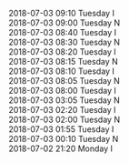 2018-07-03 09:10 Tuesday  I  
2018-07-03 09:00 Tuesday  N  
2018-07-03 08:40 Tuesday  I  
2018-07-03 08:30 Tuesday  N  
2018-07-03 08:20 Tuesday  I  
2018-07-03 08:15 Tuesday  N  
2018-07-03 08:10 Tuesday  I  
2018-07-03 08:05 Tuesday  N  
2018-07-03 08:00 Tuesday  I  
2018-07-03 03:05 Tuesday  N  
2018-07-03 02:20 Tuesday  I  
2018-07-03 02:00 Tuesday  N  
2018-07-03 01:55 Tuesday  I  
2018-07-03 00:10 Tuesday  N  
2018-07-02 21:20 Monday  I  
